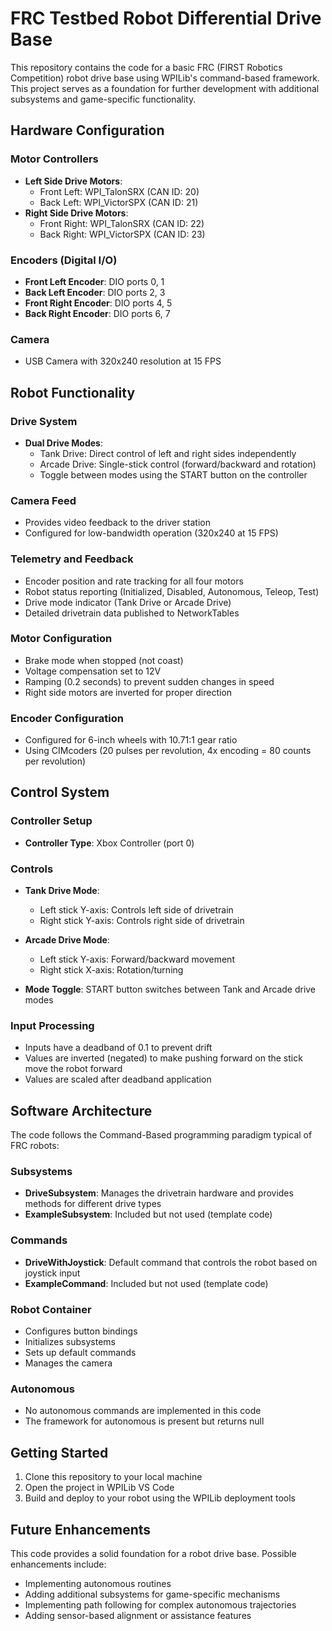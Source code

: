 # FRC Testbed Robot Differential Drive Base

This repository contains the code for a basic FRC (FIRST Robotics Competition) robot drive base using WPILib's command-based framework. This project serves as a foundation for further development with additional subsystems and game-specific functionality.

## Hardware Configuration

### Motor Controllers
- **Left Side Drive Motors**:
  - Front Left: WPI_TalonSRX (CAN ID: 20)
  - Back Left: WPI_VictorSPX (CAN ID: 21)
- **Right Side Drive Motors**:
  - Front Right: WPI_TalonSRX (CAN ID: 22)
  - Back Right: WPI_VictorSPX (CAN ID: 23)

### Encoders (Digital I/O)
- **Front Left Encoder**: DIO ports 0, 1
- **Back Left Encoder**: DIO ports 2, 3
- **Front Right Encoder**: DIO ports 4, 5
- **Back Right Encoder**: DIO ports 6, 7

### Camera
- USB Camera with 320x240 resolution at 15 FPS

## Robot Functionality

### Drive System
- **Dual Drive Modes**:
  - Tank Drive: Direct control of left and right sides independently
  - Arcade Drive: Single-stick control (forward/backward and rotation)
  - Toggle between modes using the START button on the controller

### Camera Feed
- Provides video feedback to the driver station
- Configured for low-bandwidth operation (320x240 at 15 FPS)

### Telemetry and Feedback
- Encoder position and rate tracking for all four motors
- Robot status reporting (Initialized, Disabled, Autonomous, Teleop, Test)
- Drive mode indicator (Tank Drive or Arcade Drive)
- Detailed drivetrain data published to NetworkTables

### Motor Configuration
- Brake mode when stopped (not coast)
- Voltage compensation set to 12V
- Ramping (0.2 seconds) to prevent sudden changes in speed
- Right side motors are inverted for proper direction

### Encoder Configuration
- Configured for 6-inch wheels with 10.71:1 gear ratio
- Using CIMcoders (20 pulses per revolution, 4x encoding = 80 counts per revolution)

## Control System

### Controller Setup
- **Controller Type**: Xbox Controller (port 0)

### Controls
- **Tank Drive Mode**:
  - Left stick Y-axis: Controls left side of drivetrain
  - Right stick Y-axis: Controls right side of drivetrain
  
- **Arcade Drive Mode**:
  - Left stick Y-axis: Forward/backward movement
  - Right stick X-axis: Rotation/turning
  
- **Mode Toggle**: START button switches between Tank and Arcade drive modes

### Input Processing
- Inputs have a deadband of 0.1 to prevent drift
- Values are inverted (negated) to make pushing forward on the stick move the robot forward
- Values are scaled after deadband application

## Software Architecture

The code follows the Command-Based programming paradigm typical of FRC robots:

### Subsystems
- **DriveSubsystem**: Manages the drivetrain hardware and provides methods for different drive types
- **ExampleSubsystem**: Included but not used (template code)

### Commands
- **DriveWithJoystick**: Default command that controls the robot based on joystick input
- **ExampleCommand**: Included but not used (template code)

### Robot Container
- Configures button bindings
- Initializes subsystems
- Sets up default commands
- Manages the camera

### Autonomous
- No autonomous commands are implemented in this code
- The framework for autonomous is present but returns null

## Getting Started

1. Clone this repository to your local machine
2. Open the project in WPILib VS Code
3. Build and deploy to your robot using the WPILib deployment tools

## Future Enhancements

This code provides a solid foundation for a robot drive base. Possible enhancements include:

- Implementing autonomous routines
- Adding additional subsystems for game-specific mechanisms
- Implementing path following for complex autonomous trajectories
- Adding sensor-based alignment or assistance features
